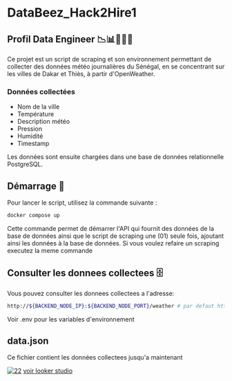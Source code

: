# DataBeez_Hack2Hire1

## Profil Data Engineer 📉📊👨🏾‍💻

Ce projet est un script de scraping et son environnement permettant de collecter des données météo journalières du Sénégal, en se concentrant sur les villes de Dakar et Thiès, à partir d'OpenWeather. 

### Données collectées
- Nom de la ville
- Température
- Description météo
- Pression
- Humidité
- Timestamp

Les données sont ensuite chargées dans une base de données relationnelle PostgreSQL.

## Démarrage 🚀

Pour lancer le script, utilisez la commande suivante :

```bash
docker compose up
```


Cette commande permet de démarrer l'API qui fournit des données de la base de données ainsi que le script de scraping une (01) seule fois, ajoutant ainsi les données à la base de données.
Si vous voulez refaire un scraping executez la meme commande

## Consulter les donnees collectees 🗄️

Vous pouvez consulter les donnees collectees a l'adresse:

```bash
http://${BACKEND_NODE_IP}:${BACKEND_NODE_PORT}/weather # par defaut http://172.18.0.3:3000/weather
```

Voir .env pour les variables d'environnement

## data.json

Ce fichier contient les données collectees jusqu'a maintenant


<a href="https://lookerstudio.google.com/s/inen86cLqKg"><img src="https://i.ibb.co/hDddMV4/22.png" alt="22" border="0"></a>
<a href="https://lookerstudio.google.com/s/inen86cLqKg">voir looker studio</a>